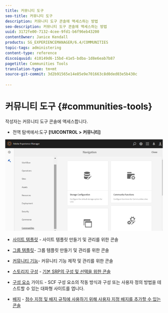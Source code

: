 ```yaml
---
title: 커뮤니티 도구
seo-title: 커뮤니티 도구
description: 커뮤니티 도구 콘솔에 액세스하는 방법
seo-description: 커뮤니티 도구 콘솔에 액세스하는 방법
uuid: 3172fe00-7132-4cee-9fd1-b6f96eb43200
contentOwner: Janice Kendall
products: SG_EXPERIENCEMANAGER/6.4/COMMUNITIES
topic-tags: administering
content-type: reference
discoiquuid: 410149d6-15bd-41e5-bdba-1d8e6eab7b87
pagetitle: Communities Tools
translation-type: tm+mt
source-git-commit: 3d2b91565e14e85e9e701663c8d0ded03e5b430c

---
```



# 커뮤니티 도구 {#communities-tools}

작성자는 커뮤니티 도구 콘솔에 액세스합니다.

* 전역 탐색에서:도구 **[!UICONTROL > 커뮤니티]**

![chlimage_1-129](assets/chlimage_1-129.png)

* [사이트 템플릿](sites.md) - 사이트 템플릿 만들기 및 관리를 위한 콘솔
* [그룹 템플릿](tools-groups.md)- 그룹 템플릿 만들기 및 관리를 위한 콘솔
* [커뮤니티 기능](functions.md)- 커뮤니티 기능 제작 및 관리를 위한 콘솔
* [스토리지 구성](srp-config.md) - [기본 SRP의 구성 및 선택을 위한 콘솔](working-with-srp.md)

* [구성 요소](components-guide.md) 가이드 - SCF 구성 요소의 작동 방식과 구성 또는 사용자 정의 방법을 테스트할 수 있는 대화형 사이트를 엽니다.
* [배지](badges.md) - [점수 지정 및 배지 규칙에 사용하기 위해 사용자 지정 배지를 추가할 수 있는 콘솔](implementing-scoring.md)

